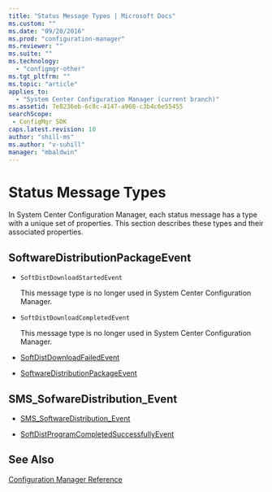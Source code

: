 ```yaml
---
title: "Status Message Types | Microsoft Docs"
ms.custom: ""
ms.date: "09/20/2016"
ms.prod: "configuration-manager"
ms.reviewer: ""
ms.suite: ""
ms.technology:
  - "configmgr-other"
ms.tgt_pltfrm: ""
ms.topic: "article"
applies_to:
  - "System Center Configuration Manager (current branch)"
ms.assetid: 7e8236eb-6c8c-4147-a960-c3b4c6e55455searchScope: - ConfigMgr SDK
caps.latest.revision: 10
author: "shill-ms"
ms.author: "v-suhill"
manager: "mbaldwin"
---
```

# Status Message Types
In System Center Configuration Manager, each status message has a type with a unique set of properties. This section describes these types and their associated properties.  

## SoftwareDistributionPackageEvent  

-   `SoftDistDownloadStartedEvent`  

     This message type is no longer used in System Center Configuration Manager.  

-   `SoftDistDownloadCompletedEvent`  

     This message type is no longer used in System Center Configuration Manager.  

-   [SoftDistDownloadFailedEvent](../../../../../develop/reference/core/servers/manage/softdistdownloadfailedevent.md)  

-   [SoftwareDistributionPackageEvent](../../../../../develop/reference/core/servers/manage/softwaredistributionpackageevent.md)  

## SMS_SofwareDistribution_Event  

-   [SMS_SoftwareDistribution_Event](../../../../../develop/reference/core/servers/manage/sms_sofwaredistribution_event.md)  

-   [SoftDistProgramCompletedSuccessfullyEvent](../../../../../develop/reference/core/servers/manage/softdistprogramcompletedsuccessfullyevent.md)  

## See Also  
 [Configuration Manager Reference](../../../../../develop/reference/configuration-manager-reference.md)
